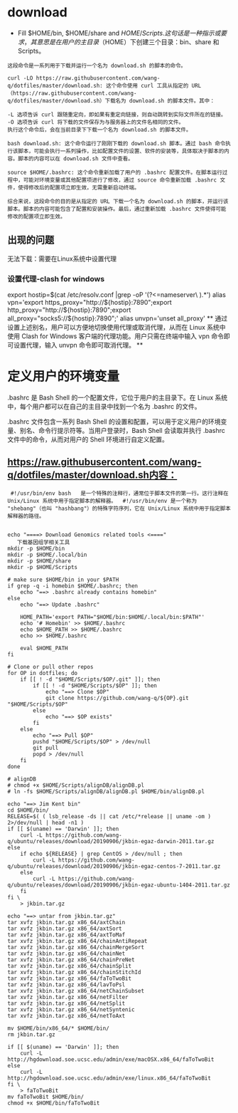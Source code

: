 # download 
* Fill $HOME/bin, $HOME/share and $HOME/Scripts.
 这句话是一种指示或要求，其意思是在用户的主目录（$HOME）下创建三个目录：bin、share 和 Scripts。

```shell script
这段命令是一系列用于下载并运行一个名为 download.sh 的脚本的命令。

curl -LO https://raw.githubusercontent.com/wang-q/dotfiles/master/download.sh: 这个命令使用 curl 工具从指定的 URL（https://raw.githubusercontent.com/wang-q/dotfiles/master/download.sh）下载名为 download.sh 的脚本文件。其中：

-L 选项告诉 curl 跟随重定向，即如果有重定向链接，则自动跳转到实际文件所在的链接。
-O 选项告诉 curl 将下载的文件保存为与服务器上的文件名相同的文件。
执行这个命令后，会在当前目录下下载一个名为 download.sh 的脚本文件。

bash download.sh: 这个命令运行了刚刚下载的 download.sh 脚本。通过 bash 命令执行该脚本，可能会执行一系列操作，比如配置文件的设置、软件的安装等，具体取决于脚本的内容。脚本的内容可以在 download.sh 文件中查看。

source $HOME/.bashrc: 这个命令重新加载了用户的 .bashrc 配置文件。在脚本运行过程中，可能对环境变量或其他配置项进行了修改，通过 source 命令重新加载 .bashrc 文件，使得修改后的配置项立即生效，无需重新启动终端。

综合来说，这段命令的目的是从指定的 URL 下载一个名为 download.sh 的脚本，并运行该脚本。脚本的内容可能包含了配置和安装操作。最后，通过重新加载 .bashrc 文件使得可能修改的配置项立即生效。
```
 
##  出现的问题 
  无法下载：需要在Linux系统中设置代理
  ### 设置代理-clash for windows
export hostip=$(cat /etc/resolv.conf |grep -oP '(?<=nameserver\ ).*')
alias vpn='export https_proxy="http://${hostip}:7890";export http_proxy="http://${hostip}:7890";export all_proxy="socks5://${hostip}:7890";'
alias unvpn='unset all_proxy'
  **  通过设置上述别名，用户可以方便地切换使用代理或取消代理，从而在 Linux 系统中使用 Clash for Windows 客户端的代理功能。用户只需在终端中输入 vpn 命令即可设置代理，输入 unvpn 命令即可取消代理。  **

 # 定义用户的环境变量
 .bashrc 是 Bash Shell 的一个配置文件，它位于用户的主目录下。在 Linux 系统中，每个用户都可以在自己的主目录中找到一个名为 .bashrc 的文件。

.bashrc 文件包含一系列 Bash Shell 的设置和配置，可以用于定义用户的环境变量、别名、命令行提示符等。当用户登录时，Bash Shell 会读取并执行 .bashrc 文件中的命令，从而对用户的 Shell 环境进行自定义配置。

 ##  https://raw.githubusercontent.com/wang-q/dotfiles/master/download.sh内容：
```shell script
 #!/usr/bin/env bash   是一个特殊的注释行，通常位于脚本文件的第一行。这行注释在 Unix/Linux 系统中用于指定脚本的解释器。  #!/usr/bin/env 是一个称为 "shebang"（也叫 "hashbang"）的特殊字符序列，它在 Unix/Linux 系统中用于指定脚本解释器的路径。


echo "====> Download Genomics related tools <===="
   下载基因组学相关工具
mkdir -p $HOME/bin
mkdir -p $HOME/.local/bin
mkdir -p $HOME/share
mkdir -p $HOME/Scripts

# make sure $HOME/bin in your $PATH
if grep -q -i homebin $HOME/.bashrc; then
    echo "==> .bashrc already contains homebin"
else
    echo "==> Update .bashrc"

    HOME_PATH='export PATH="$HOME/bin:$HOME/.local/bin:$PATH"'
    echo '# Homebin' >> $HOME/.bashrc
    echo $HOME_PATH >> $HOME/.bashrc
    echo >> $HOME/.bashrc

    eval $HOME_PATH
fi

# Clone or pull other repos
for OP in dotfiles; do
    if [[ ! -d "$HOME/Scripts/$OP/.git" ]]; then
        if [[ ! -d "$HOME/Scripts/$OP" ]]; then
            echo "==> Clone $OP"
            git clone https://github.com/wang-q/${OP}.git "$HOME/Scripts/$OP"
        else
            echo "==> $OP exists"
        fi
    else
        echo "==> Pull $OP"
        pushd "$HOME/Scripts/$OP" > /dev/null
        git pull
        popd > /dev/null
    fi
done

# alignDB
# chmod +x $HOME/Scripts/alignDB/alignDB.pl
# ln -fs $HOME/Scripts/alignDB/alignDB.pl $HOME/bin/alignDB.pl

echo "==> Jim Kent bin"
cd $HOME/bin/
RELEASE=$( ( lsb_release -ds || cat /etc/*release || uname -om ) 2>/dev/null | head -n1 )
if [[ $(uname) == 'Darwin' ]]; then
    curl -L https://github.com/wang-q/ubuntu/releases/download/20190906/jkbin-egaz-darwin-2011.tar.gz
else
    if echo ${RELEASE} | grep CentOS > /dev/null ; then
        curl -L https://github.com/wang-q/ubuntu/releases/download/20190906/jkbin-egaz-centos-7-2011.tar.gz
    else
        curl -L https://github.com/wang-q/ubuntu/releases/download/20190906/jkbin-egaz-ubuntu-1404-2011.tar.gz
    fi
fi \
    > jkbin.tar.gz

echo "==> untar from jkbin.tar.gz"
tar xvfz jkbin.tar.gz x86_64/axtChain
tar xvfz jkbin.tar.gz x86_64/axtSort
tar xvfz jkbin.tar.gz x86_64/axtToMaf
tar xvfz jkbin.tar.gz x86_64/chainAntiRepeat
tar xvfz jkbin.tar.gz x86_64/chainMergeSort
tar xvfz jkbin.tar.gz x86_64/chainNet
tar xvfz jkbin.tar.gz x86_64/chainPreNet
tar xvfz jkbin.tar.gz x86_64/chainSplit
tar xvfz jkbin.tar.gz x86_64/chainStitchId
tar xvfz jkbin.tar.gz x86_64/faToTwoBit
tar xvfz jkbin.tar.gz x86_64/lavToPsl
tar xvfz jkbin.tar.gz x86_64/netChainSubset
tar xvfz jkbin.tar.gz x86_64/netFilter
tar xvfz jkbin.tar.gz x86_64/netSplit
tar xvfz jkbin.tar.gz x86_64/netSyntenic
tar xvfz jkbin.tar.gz x86_64/netToAxt

mv $HOME/bin/x86_64/* $HOME/bin/
rm jkbin.tar.gz

if [[ $(uname) == 'Darwin' ]]; then
    curl -L http://hgdownload.soe.ucsc.edu/admin/exe/macOSX.x86_64/faToTwoBit
else
    curl -L http://hgdownload.soe.ucsc.edu/admin/exe/linux.x86_64/faToTwoBit
fi \
    > faToTwoBit
mv faToTwoBit $HOME/bin/
chmod +x $HOME/bin/faToTwoBit

```